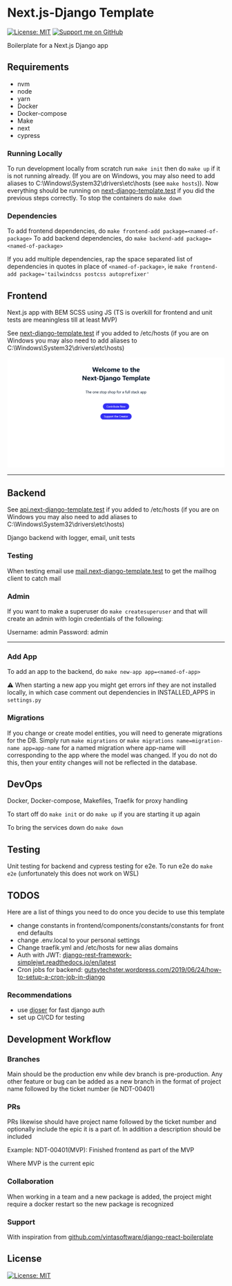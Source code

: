 # Next.js-Django Template

[![License: MIT](https://img.shields.io/badge/License-MIT-blue.svg)](https://opensource.org/licenses/MIT) [![Support me on GitHub](https://img.shields.io/badge/Support-GitHub-ff69b4)](https://github.com/sponsors/Zeyu-Li)

Boilerplate for a Next.js Django app

## Requirements

- nvm
- node
- yarn
- Docker
- Docker-compose
- Make
- next
- cypress

### Running Locally

To run development locally from scratch run `make init` then do `make up` if it is not running already. (If you are on Windows, you may also need to add aliases to C:\Windows\System32\drivers\etc\hosts (see `make hosts`)). Now everything should be running on [next-django-template.test](http://next-django-template.test/) if you did the previous steps correctly. To stop the containers do `make down`

### Dependencies

To add frontend dependencies, do `make frontend-add package=<named-of-package>`
To add backend dependencies, do `make backend-add package=<named-of-package>`

If you add multiple dependencies, rap the space separated list of dependencies in quotes in place of `<named-of-package>`, ie `make frontend-add package='tailwindcss postcss autoprefixer'`

## Frontend

Next.js app with BEM SCSS using JS (TS is overkill for frontend and unit tests are meaningless till at least MVP)

See [next-django-template.test](http://next-django-template.test/) if you added to /etc/hosts (if you are on Windows you may also need to add aliases to C:\Windows\System32\drivers\etc\hosts)

![front.png](./front.png)

---

## Backend

See [api.next-django-template.test](api.next-django-template.test/) if you added to /etc/hosts (if you are on Windows you may also need to add aliases to C:\Windows\System32\drivers\etc\hosts)

Django backend with logger, email, unit tests

### Testing

When testing email use [mail.next-django-template.test](mail.next-django-template.test) to get the mailhog client to catch mail

### Admin

If you want to make a superuser do `make createsuperuser` and that will create an admin with login credentials of the following:

Username: admin
Password: admin

---

### Add App

To add an app to the backend, do `make new-app app=<named-of-app>`

⚠ When starting a new app you might get errors inf they are not installed locally, in which case comment out dependencies in INSTALLED_APPS in `settings.py`

### Migrations

If you change or create model entities, you will need to generate migrations for the DB. Simply run `make migrations` or `make migrations name=migration-name app=app-name` for a named migration where app-name will corresponding to the app where the model was changed. If you do not do this, then your entity changes will not be reflected in the database.

## DevOps

Docker, Docker-compose, Makefiles, Traefik for proxy handling

To start off do `make init` or do `make up` if you are starting it up again

To bring the services down do `make down`

## Testing

Unit testing for backend and cypress testing for e2e. To run e2e do `make e2e` (unfortunately this does not work on WSL)

## TODOS

Here are a list of things you need to do once you decide to use this template

- change constants in frontend/components/constants/constants for front end defaults
- change .env.local to your personal settings
- Change traefik.yml and /etc/hosts for new alias domains
- Auth with JWT: [django-rest-framework-simplejwt.readthedocs.io/en/latest](https://django-rest-framework-simplejwt.readthedocs.io/en/latest/)
- Cron jobs for backend: [gutsytechster.wordpress.com/2019/06/24/how-to-setup-a-cron-job-in-django](https://gutsytechster.wordpress.com/2019/06/24/how-to-setup-a-cron-job-in-django/)

### Recommendations

- use [djoser](https://djoser.readthedocs.io/en/latest/getting_started.html) for fast django auth
- set up CI/CD for testing

## Development Workflow

### Branches

Main should be the production env while dev branch is pre-production. Any other feature or bug can be added as a new branch in the format of project name followed by the ticket number (ie NDT-00401)

### PRs

PRs likewise should have project name followed by the ticket number and optionally include the epic it is a part of. In addition a description should be included

Example: NDT-00401(MVP): Finished frontend as part of the MVP

Where MVP is the current epic

### Collaboration

When working in a team and a new package is added, the project might require a docker restart so the new package is recognized

### Support

With inspiration from [github.com/vintasoftware/django-react-boilerplate](https://github.com/vintasoftware/django-react-boilerplate)

## License

[![License: MIT](https://img.shields.io/badge/License-MIT-blue.svg)](https://opensource.org/licenses/MIT)
